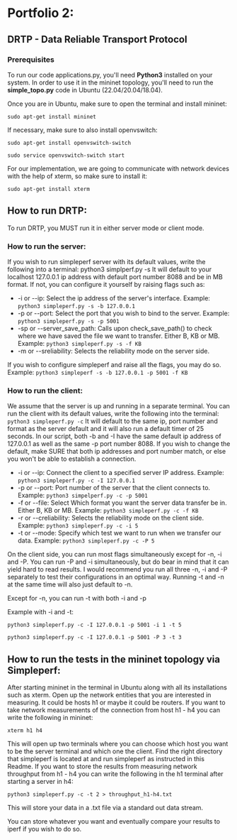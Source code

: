 # Portfolio 2:

## DRTP - Data Reliable Transport Protocol

### Prerequisites

To run our code applications.py, you'll need **Python3** installed on your system. In order to use it in the mininet topology, you'll need to run the **simple_topo.py** code in Ubuntu (22.04/20.04/18.04).

Once you are in Ubuntu, make sure to open the terminal and install mininet:

`sudo apt-get install mininet`

If necessary, make sure to also install openvswitch:

`sudo apt-get install openvswitch-switch`

`sudo service openvswitch-switch start`

For our implementation, we are going to communicate with network devices with the help of xterm, so make sure to install it:

`sudo apt-get install xterm`

## How to run DRTP:

To run DRTP, you MUST run it in either server mode or client mode.

### How to run the server:

If you wish to run simpleperf server with its default values, write the following into a terminal: python3 simplperf.py -s 
It will default to your localhost 127.0.0.1 ip address with default port number 8088 and be in MB format.
If not, you can configure it yourself by raising flags such as:

* -i or --ip: Select the ip address of the server's interface. Example: `python3 simpleperf.py -s -b 127.0.0.1`
* -p or --port: Select the port that you wish to bind to the server. Example: `python3 simpleperf.py -s -p 5001`
* -sp or --server_save_path: Calls upon check_save_path() to check where we have saved the file we want to transfer. Either B, KB or MB. Example: `python3 simpleperf.py -s -f KB`
* -m or --sreliability: Selects the reliability mode on the server side.

If you wish to configure simpleperf and raise all the flags, you may do so. Example: `python3 simpleperf -s -b 127.0.0.1 -p 5001 -f KB`

### How to run the client:

We assume that the server is up and running in a separate terminal. You can run the client with its default values, write the following into the terminal: `python3 simpleperf.py -c`
It will default to the same ip, port number and format as the server default and it will also run a default timer of 25 seconds.
In our script, both -b and -I have the same default ip address of 127.0.0.1 as well as the same -p port number 8088.
If you wish to change the default, make SURE that both ip addresses and port number match, or else you won't be able to establish a connection.

* -i or --ip: Connect the client to a specified server IP address. Example: `python3 simpleperf.py -c -I 127.0.0.1`
* -p or --port: Port number of the server that the client connects to. Example: `python3 simpelperf.py -c -p 5001`
* -f or --file: Select Which format you want the server data transfer be in. Either B, KB or MB. Example: `python3 simpleperf.py -c -f KB`
* -r or --creliability: Selects the reliability mode on the client side. Example: `python3 simpleperf.py -c -i 5`
* -t or --mode: Specify which test we want to run when we transfer our data. Example: `python3 simpleperf.py -c -P 5`

On the client side, you can run most flags simultaneously except for -n, -i and -P. 
You can run -P and -i simultaneously, but do bear in mind that it can yield hard to read results.
I would recommend you run all three -n, -i and -P separately to test their configurations in an optimal way.
Running -t and -n at the same time will also just default to -n.

Except for -n, you can run -t with both -i and -p

Example with -i and -t:

`python3 simpleperf.py -c -I 127.0.0.1 -p 5001 -i 1 -t 5`

`python3 simpleperf.py -c -I 127.0.0.1 -p 5001 -P 3 -t 3`

## How to run the tests in the mininet topology via Simpleperf:

After starting mininet in the terminal in Ubuntu along with all its installations such as xterm. Open up the network entities that you are interested in measuring.
It could be hosts h1 or maybe it could be routers. If you want to take network measurements of the connection from host h1 - h4 you can write the following in mininet:

`xterm h1 h4`

This will open up two terminals where you can choose which host you want to be the server terminal and which one the client.
Find the right directory that simpleperf is located at and run simpleperf as instructed in this Readme. If you want to store the results from measuring network throughput from h1 - h4 you can write the following in the h1 terminal after starting a server in h4:

`python3 simpleperf.py -c -t 2 > throughput_h1-h4.txt`

This will store your data in a .txt file via a standard out data stream.

You can store whatever you want and eventually compare your results to iperf if you wish to do so.
